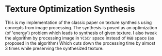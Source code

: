 # Texture Optimization Synthesis

This is my implementation of the classic paper on texture synthesis using concepts from image processing.
The synthesis is posed as an optimization (of 'energy') problem which leads to synthesis of given texture.
I also tweak the algorithm by processing image in `YCbCr` space instead of `RGB` space (as proposed in the algorithm)
Which cuts down the processing time by almost 3 times while preserving the synthesized texture.
